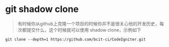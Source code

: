 # git shadow clone

> 有时候你从github上克隆一个项目的时候你并不是很关心他的开发历史，每次都提交什么，这个时候就可以使用 shadow clone，示例如下

```shell
git clone --depth=1 https://github.com/bcit-ci/CodeIgniter.git
```

